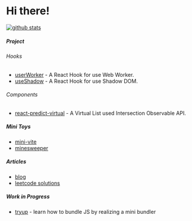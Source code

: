 # Hi there!

[![github stats](https://github-readme-stats.vercel.app/api?username=mysteryven&count_private=true&theme=dracula)](https://github.com/anuraghazra/github-readme-stats) 

##### Project

###### Hooks

- [userWorker](https://github.com/mysteryven/use-worker) - A React Hook for use Web Worker.
- [useShadow](https://github.com/mysteryven/use-shadow) - A React Hook for use Shadow DOM.

###### Components

- [react-predict-virtual](https://github.com/mysteryven/react-virtual-list) - A Virtual List used Intersection Observable API.

##### Mini Toys

- [mini-vite](https://github.com/mysteryven/mini-vite)
- [minesweeper](https://github.com/mysteryven/mine-sweeper)

##### Articles

- [blog](https://juejin.cn/user/430664290155751)
- [leetcode solutions](https://mysteryven-leetcode.netlify.app/)

##### Work in Progress

- [tryup](https://github.com/mysteryven/tryup) - learn how to bundle JS by realizing a mini bundler
